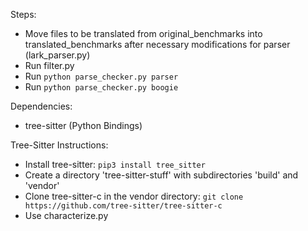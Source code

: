 Steps:
- Move files to be translated from original_benchmarks into translated_benchmarks after necessary modifications for parser (lark_parser.py)
- Run filter.py
- Run `python parse_checker.py parser`
- Run `python parse_checker.py boogie`

Dependencies:
- tree-sitter (Python Bindings)

Tree-Sitter Instructions:
- Install tree-sitter: `pip3 install tree_sitter`
- Create a directory 'tree-sitter-stuff' with subdirectories 'build' and 'vendor'
- Clone tree-sitter-c in the vendor directory: `git clone https://github.com/tree-sitter/tree-sitter-c`
- Use characterize.py
